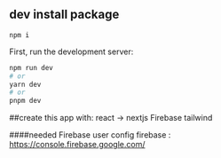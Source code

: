
## dev install package
```
npm i
```

First, run the development server:
```bash
npm run dev
# or
yarn dev
# or
pnpm dev
```


##create this app with:
react -> nextjs
Firebase 
tailwind

####needed
Firebase user config 
firebase : https://console.firebase.google.com/
